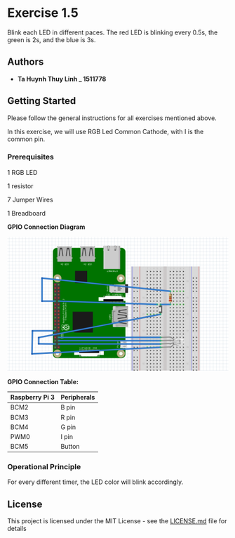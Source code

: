 # Exercise 1.5

Blink each LED in different paces. The red LED is blinking every 0.5s, the green is 2s,
and the blue is 3s.

## Authors

* **Ta Huynh Thuy Linh _ 1511778**

## Getting Started

Please follow the general instructions for all exercises mentioned above.

In this exercise, we will use RGB Led Common Cathode, with I is the common pin.
### Prerequisites

1 RGB LED

1 resistor

7 Jumper Wires

1 Breadboard


**GPIO Connection Diagram**

![alt text](https://github.com/lefeno/lab_iot/blob/vinh/Images/%5B1.4%5D%20Diagram.PNG)

**GPIO Connection Table:**

|Raspberry Pi 3|Peripherals|
|:--|:--|
|BCM2|B pin| 
BCM3|R pin
BCM4|G pin
PWM0|I pin 
BCM5|Button 

### Operational Principle

For every different timer, the LED color will blink accordingly.

## License

This project is licensed under the MIT License - see the [LICENSE.md](LICENSE.md) file for details

